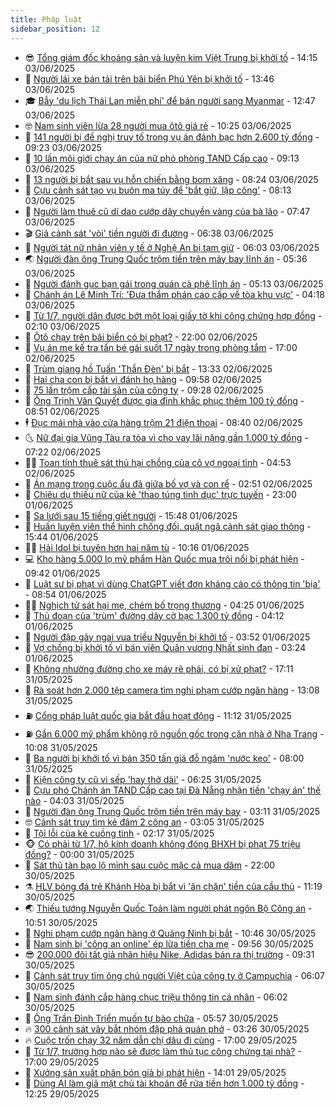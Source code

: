 ```yaml
---
title: Pháp luật
sidebar_position: 12
---
```


<!-- vnexpress-phap-luat:START -->
- 😎 [Tổng giám đốc khoáng sản và luyện kim Việt Trung bị khởi tố](https://vnexpress.net/tong-giam-doc-khoang-san-va-luyen-kim-viet-trung-bi-khoi-to-4894164.html) - 14:15 03/06/2025
- 🥰 [Người lái xe bán tải trên bãi biển Phú Yên bị khởi tố](https://vnexpress.net/nguoi-lai-xe-ban-tai-tren-bai-bien-phu-yen-bi-khoi-to-4894160.html) - 13:46 03/06/2025
- 🎓 [Bẫy &#39;du lịch Thái Lan miễn phí&#39; để bán người sang Myanmar](https://vnexpress.net/bay-du-lich-thai-lan-mien-phi-de-ban-nguoi-sang-myanmar-4894130.html) - 12:47 03/06/2025
- 🤓 [Nam sinh viên lừa 28 người mua ôtô giá rẻ](https://vnexpress.net/nam-sinh-vien-lua-28-nguoi-mua-oto-gia-re-4894027.html) - 10:25 03/06/2025
- 🎊 [141 người bị đề nghị truy tố trong vụ án đánh bạc hơn 2.600 tỷ đồng](https://vnexpress.net/141-nguoi-bi-de-nghi-truy-to-trong-vu-an-danh-bac-hon-2-600-ty-dong-4894051.html) - 09:23 03/06/2025
- 🙉 [10 lần môi giới chạy án của nữ phó phòng TAND Cấp cao](https://vnexpress.net/10-lan-moi-gioi-chay-an-cua-nu-pho-phong-tand-cap-cao-4893800.html) - 09:13 03/06/2025
- 🤡 [13 người bị bắt sau vụ hỗn chiến bằng bom xăng](https://vnexpress.net/13-nguoi-bi-bat-sau-vu-hon-chien-bang-bom-xang-4893992.html) - 08:24 03/06/2025
- 🗽 [Cựu cảnh sát tạo vụ buôn ma túy để &#39;bắt giữ, lập công&#39;](https://vnexpress.net/cuu-canh-sat-ma-tuy-tao-vu-buon-ma-tuy-de-bat-giu-lap-cong-4893926.html) - 08:13 03/06/2025
- 🌋 [Người làm thuê cũ dí dao cướp dây chuyền vàng của bà lão](https://vnexpress.net/nguoi-lam-thue-cu-di-dao-cuop-day-chuyen-vang-cua-ba-lao-4893905.html) - 07:47 03/06/2025
- 🎬 [Giả cảnh sát &#39;vòi&#39; tiền người đi đường](https://vnexpress.net/gia-canh-sat-voi-tien-nguoi-di-duong-4893906.html) - 06:38 03/06/2025
- 💯 [Người tát nữ nhân viên y tế ở Nghệ An bị tạm giữ](https://vnexpress.net/nguoi-tat-nu-nhan-vien-y-te-o-nghe-an-bi-tam-giu-4893609.html) - 06:03 03/06/2025
- 🌏 [Người đàn ông Trung Quốc trộm tiền trên máy bay lĩnh án](https://vnexpress.net/nguoi-dan-ong-trung-quoc-trom-tien-tren-may-bay-linh-an-4893912.html) - 05:36 03/06/2025
- 🌊 [Người đánh gục bạn gái trong quán cà phê lĩnh án](https://vnexpress.net/nguoi-danh-guc-ban-gai-trong-quan-ca-phe-linh-an-4893892.html) - 05:13 03/06/2025
- 💂 [Chánh án Lê Minh Trí: &#39;Đưa thẩm phán cao cấp về tòa khu vực&#39;](https://vnexpress.net/chanh-an-le-minh-tri-dua-tham-phan-cao-cap-ve-toa-khu-vuc-4893816.html) - 04:18 03/06/2025
- 🎡 [Từ 1/7, người dân được bớt một loại giấy tờ khi công chứng hợp đồng](https://vnexpress.net/tu-1-7-nguoi-dan-duoc-bot-mot-loai-giay-to-khi-cong-chung-hop-dong-4893655.html) - 02:10 03/06/2025
- 🫶 [Ôtô chạy trên bãi biển có bị phạt?](https://vnexpress.net/oto-chay-tren-bai-bien-trong-truong-hop-nao-se-bi-xu-phat-4893602.html) - 22:00 02/06/2025
- 🐲 [Vụ án mẹ kế tra tấn bé gái suốt 17 ngày trong phòng tắm](https://vnexpress.net/17-ngay-chiu-me-ke-nguoc-dai-cua-be-gai-12-tuoi-4893595.html) - 17:00 02/06/2025
- 🚀 [Trùm giang hồ Tuấn &#39;Thần Đèn&#39; bị bắt](https://vnexpress.net/trum-giang-ho-tuan-than-den-bi-bat-4893656.html) - 13:33 02/06/2025
- 🎊 [Hai cha con bị bắt vì đánh họ hàng](https://vnexpress.net/hai-cha-con-bi-bat-vi-danh-ho-hang-4893587.html) - 09:58 02/06/2025
- 🤗 [75 lần trộm cắp tài sản của công ty](https://vnexpress.net/75-lan-trom-cap-tai-san-cua-cong-ty-4893561.html) - 09:28 02/06/2025
- 🗽 [Ông Trịnh Văn Quyết được gia đình khắc phục thêm 100 tỷ đồng](https://vnexpress.net/ong-trinh-van-quyet-duoc-gia-dinh-khac-phuc-them-100-ty-dong-4893476.html) - 08:51 02/06/2025
- 🕴 [Đục mái nhà vào cửa hàng trộm 21 điện thoại](https://video.vnexpress.net/duc-mai-nha-vao-cua-hang-trom-21-dien-thoai-4893489.html) - 08:40 02/06/2025
- 🌜 [Nữ đại gia Vũng Tàu ra tòa vì cho vay lãi nặng gần 1.000 tỷ đồng](https://vnexpress.net/nu-dai-gia-vung-tau-lam-thi-thu-tra-4893454.html) - 07:22 02/06/2025
- 🧑‍🏫 [Toan tính thuê sát thủ hại chồng của cô vợ ngoại tình](https://vnexpress.net/hai-lan-thue-sat-thu-tru-khu-chong-cua-co-vo-tre-4893194.html) - 04:53 02/06/2025
- 🦩 [Án mạng trong cuộc ẩu đả giữa bố vợ và con rể](https://vnexpress.net/an-mang-trong-cuoc-au-da-giua-bo-vo-va-con-re-4893298.html) - 02:51 02/06/2025
- 💼 [Chiêu dụ thiếu nữ của kẻ &#39;thao túng tình dục&#39; trực tuyến](https://vnexpress.net/chieu-tro-du-do-thieu-nu-cua-ke-lam-dung-tinh-duc-truc-tuyen-4893151.html) - 23:00 01/06/2025
- 💫 [Sa lưới sau 15 tiếng giết người](https://vnexpress.net/sa-luoi-sau-15-tieng-giet-nguoi-4893188.html) - 15:48 01/06/2025
- 🦅 [Huấn luyện viên thể hình chống đối, quật ngã cảnh sát giao thông](https://vnexpress.net/huan-luyen-vien-the-hinh-chong-doi-quat-nga-canh-sat-giao-thong-4893192.html) - 15:44 01/06/2025
- 🧑‍💻 [Hải Idol bị tuyên hơn hai năm tù](https://vnexpress.net/hai-idol-bi-tuyen-hon-hai-nam-tu-4893148.html) - 10:16 01/06/2025
- 💻 [Kho hàng 5.000 lọ mỹ phẩm Hàn Quốc mua trôi nổi bị phát hiện](https://vnexpress.net/kho-hang-5-000-lo-my-pham-han-quoc-mua-troi-noi-bi-phat-hien-4893133.html) - 09:42 01/06/2025
- 🤠 [Luật sư bị phạt vì dùng ChatGPT viết đơn kháng cáo có thông tin &#39;bịa&#39;](https://vnexpress.net/luat-su-bi-phat-vi-dung-chatgpt-viet-don-khang-cao-co-thong-tin-bia-4893096.html) - 08:54 01/06/2025
- 🧑‍🏫 [Nghịch tử sát hại mẹ, chém bố trọng thương](https://vnexpress.net/nghich-tu-sat-hai-me-chem-bo-trong-thuong-4893070.html) - 04:25 01/06/2025
- 🌈 [Thủ đoạn của &#39;trùm&#39; đường dây cờ bạc 1.300 tỷ đồng](https://vnexpress.net/thu-doan-cua-trum-duong-day-co-bac-1-300-ty-dong-4893050.html) - 04:12 01/06/2025
- 🌮 [Người đập gãy ngai vua triều Nguyễn bị khởi tố](https://vnexpress.net/nguoi-dap-gay-ngai-vua-trieu-nguyen-bi-khoi-to-4893061.html) - 03:52 01/06/2025
- 🐲 [Vợ chồng bị khởi tố vì bán viên Quân vương Nhất sinh đan](https://vnexpress.net/vo-chong-bi-khoi-to-vi-ban-vien-quan-vuong-nhat-sinh-dan-4893052.html) - 03:24 01/06/2025
- 🧰 [Không nhường đường cho xe máy rẽ phải, có bị xử phạt?](https://vnexpress.net/khong-nhuong-duong-cho-xe-may-re-phai-co-bi-xu-phat-4884973.html) - 17:11 31/05/2025
- 💄 [Rà soát hơn 2.000 tệp camera tìm nghi phạm cướp ngân hàng](https://vnexpress.net/ra-soat-hon-2-000-tep-camera-tim-nghi-pham-cuop-ngan-hang-4892928.html) - 13:08 31/05/2025
- ⛽️ [Cổng pháp luật quốc gia bắt đầu hoạt động](https://vnexpress.net/cong-phap-luat-quoc-gia-bat-dau-hoat-dong-4892881.html) - 11:12 31/05/2025
- ⛽️ [Gần 6.000 mỹ phẩm không rõ nguồn gốc trong căn nhà ở Nha Trang](https://vnexpress.net/gan-6-000-my-pham-khong-ro-nguon-goc-trong-can-nha-o-nha-trang-4892865.html) - 10:08 31/05/2025
- 💂 [Ba người bị khởi tố vì bán 350 tấn giá đỗ ngâm &#39;nước kẹo&#39;](https://vnexpress.net/ba-nguoi-bi-khoi-to-vi-ban-350-tan-gia-do-ngam-nuoc-keo-4892823.html) - 08:00 31/05/2025
- 🤔 [Kiện công ty cũ vì sếp &#39;hay thở dài&#39;](https://vnexpress.net/kien-cong-ty-cu-vi-sep-hay-tho-dai-4892790.html) - 06:25 31/05/2025
- 🧐 [Cựu phó Chánh án TAND Cấp cao tại Đà Nẵng nhận tiền &#39;chạy án&#39; thế nào](https://vnexpress.net/cuu-pho-chanh-an-tand-cap-cao-tai-da-nang-nhan-tien-chay-an-the-nao-4892749.html) - 04:03 31/05/2025
- 🎃 [Người đàn ông Trung Quốc trộm tiền trên máy bay](https://vnexpress.net/nguoi-dan-ong-trung-quoc-trom-tien-tren-may-bay-4892722.html) - 03:11 31/05/2025
- 🤓 [Cảnh sát truy tìm kẻ đâm 2 công an](https://vnexpress.net/canh-sat-truy-tim-ke-dam-2-cong-an-4892721.html) - 03:05 31/05/2025
- 💃 [Tội lỗi của kẻ cuồng tình](https://vnexpress.net/toi-loi-cua-ke-cuong-tinh-4892698.html) - 02:17 31/05/2025
- 🐵 [Có phải từ 1/7, hộ kinh doanh không đóng BHXH bị phạt 75 triệu đồng?](https://vnexpress.net/co-phai-tu-1-7-chu-ho-kinh-doanh-khong-dong-bhxh-bi-phat-75-trieu-dong-4892599.html) - 00:00 31/05/2025
- 🤖 [Sát thủ tàn bạo lộ mình sau cuộc mặc cả mua dâm](https://vnexpress.net/sat-thu-say-chan-sau-cuoc-co-ke-mac-ca-voi-gai-mai-dam-4892597.html) - 22:00 30/05/2025
- ⚗️ [HLV bóng đá trẻ Khánh Hòa bị bắt vì &#39;ăn chặn&#39; tiền của cầu thủ](https://vnexpress.net/hlv-bong-da-tre-khanh-hoa-bi-bat-vi-an-chan-tien-cua-cau-thu-4892602.html) - 11:19 30/05/2025
- 🌏 [Thiếu tướng Nguyễn Quốc Toản làm người phát ngôn Bộ Công an](https://vnexpress.net/thieu-tuong-nguyen-quoc-toan-lam-nguoi-phat-ngon-bo-cong-an-4892594.html) - 10:51 30/05/2025
- 🦆 [Nghi phạm cướp ngân hàng ở Quảng Ninh bị bắt](https://vnexpress.net/nghi-pham-cuop-ngan-hang-o-quang-ninh-bi-bat-4892586.html) - 10:46 30/05/2025
- 🐎 [Nam sinh bị &#39;công an online&#39; ép lừa tiền cha mẹ](https://vnexpress.net/nam-sinh-bi-cong-an-online-ep-lua-tien-cha-me-4892475.html) - 09:56 30/05/2025
- 😎 [200.000 đôi tất giả nhãn hiệu Nike, Adidas bán ra thị trường](https://vnexpress.net/200-000-doi-tat-gia-nhan-hieu-nike-adidas-ban-ra-thi-truong-4892552.html) - 09:31 30/05/2025
- 💪 [Cảnh sát truy tìm ông chủ người Việt của công ty ở Campuchia](https://vnexpress.net/canh-sat-truy-tim-ong-chu-nguoi-viet-cua-cong-ty-o-campuchia-4892440.html) - 06:07 30/05/2025
- 🤡 [Nam sinh đánh cắp hàng chục triệu thông tin cá nhân](https://vnexpress.net/nam-sinh-danh-cap-hang-chuc-trieu-thong-tin-ca-nhan-4892140.html) - 06:02 30/05/2025
- 🌁 [Ông Trần Đình Triển muốn tự bào chữa](https://vnexpress.net/ong-tran-dinh-trien-muon-tu-bao-chua-4892432.html) - 05:57 30/05/2025
- 🔥 [300 cảnh sát vây bắt nhóm đập phá quán phở](https://vnexpress.net/300-canh-sat-vay-bat-nhom-dap-pha-quan-pho-4892279.html) - 03:26 30/05/2025
- 🔥 [Cuộc trốn chạy 32 năm dẫn chị dâu đi cùng](https://vnexpress.net/32-nam-tron-chay-cung-chi-dau-cua-ke-gay-tham-an-4892183.html) - 17:00 29/05/2025
- 👺 [Từ 1/7, trường hợp nào sẽ được làm thủ tục công chứng tại nhà?](https://vnexpress.net/tu-1-7-truong-hop-nao-cong-chung-khong-phai-den-van-phong-cong-chung-4891261.html) - 17:00 29/05/2025
- 🎊 [Xưởng sản xuất phân bón giả bị phát hiện](https://vnexpress.net/xuong-san-xuat-phan-bon-gia-bi-phat-hien-4892212.html) - 14:01 29/05/2025
- 🎊 [Dùng AI làm giả mặt chủ tài khoản để rửa tiền hơn 1.000 tỷ đồng](https://vnexpress.net/dung-ai-tao-khuon-mat-gia-de-rua-tien-hon-1-000-ty-dong-4891929.html) - 12:25 29/05/2025<!-- vnexpress-phap-luat:END -->
